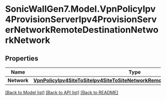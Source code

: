 # SonicWallGen7.Model.VpnPolicyIpv4ProvisionServerIpv4ProvisionServerNetworkRemoteDestinationNetworkNetwork

## Properties

Name | Type | Description | Notes
------------ | ------------- | ------------- | -------------
**Network** | [**VpnPolicyIpv4SiteToSiteIpv4SiteToSiteNetworkRemoteIkev2IpPoolNetworkNetwork**](VpnPolicyIpv4SiteToSiteIpv4SiteToSiteNetworkRemoteIkev2IpPoolNetworkNetwork.md) |  | [optional] 

[[Back to Model list]](../README.md#documentation-for-models) [[Back to API list]](../README.md#documentation-for-api-endpoints) [[Back to README]](../README.md)

